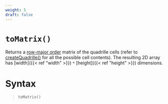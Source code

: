 ```yaml
---
weight: 5
draft: false
---
```


# `toMatrix()`

Returns a [row-major order](https://en.wikipedia.org/wiki/Row-_and_column-major_order) matrix of the quadrille cells (refer to [createQuadrille()](/docs/p5-fx/create_quadrille) for all the possible cell contents). The resulting 2D array has [width]({{< ref "width" >}}) `*` [height]({{< ref "height" >}}) dimensions.

# Syntax

> `toMatrix()`